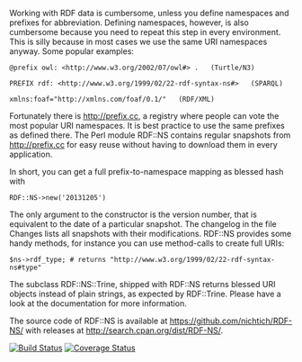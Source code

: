 Working with RDF data is cumbersome, unless you define namespaces and prefixes
for abbreviation. Defining namespaces, however, is also cumbersome because you
need to repeat this step in every environment. This is silly because in most
cases we use the same URI namespaces anyway. Some popular examples:

    @prefix owl: <http://www.w3.org/2002/07/owl#> .   (Turtle/N3)

    PREFIX rdf: <http://www.w3.org/1999/02/22-rdf-syntax-ns#>   (SPARQL)

    xmlns:foaf="http://xmlns.com/foaf/0.1/"   (RDF/XML)

Fortunately there is http://prefix.cc, a registry where people can vote the most
popular URI namespaces. It is best practice to use the same prefixes as defined
there. The Perl module RDF::NS contains regular snapshots from http://prefix.cc
for easy reuse without having to download them in every application.

In short, you can get a full prefix-to-namespace mapping as blessed hash with

    RDF::NS->new('20131205')

The only argument to the constructor is the version number, that is equivalent
to the date of a particular snapshot. The changelog in the file Changes lists
all snapshots with their modifications. RDF::NS provides some handy methods,
for instance you can use method-calls to create full URIs:

    $ns->rdf_type; # returns "http://www.w3.org/1999/02/22-rdf-syntax-ns#type"

The subclass RDF::NS::Trine, shipped with RDF::NS returns blessed URI objects
instead of plain strings, as expected by RDF::Trine. Please have a look at the
documentation for more information.

The source code of RDF::NS is available at https://github.com/nichtich/RDF-NS/
with releases at http://search.cpan.org/dist/RDF-NS/.

[![Build Status](https://travis-ci.org/nichtich/RDF-NS.png)](https://travis-ci.org/nichtich/RDF-NS)
[![Coverage Status](https://coveralls.io/repos/nichtich/RDF-NS/badge.png?branch=master)](https://coveralls.io/r/nichtich/RDF-NS?branch=master)
